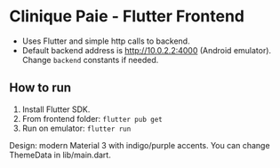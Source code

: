 # Clinique Paie - Flutter Frontend

- Uses Flutter and simple http calls to backend.
- Default backend address is http://10.0.2.2:4000 (Android emulator). Change `backend` constants if needed.

## How to run
1. Install Flutter SDK.
2. From frontend folder: `flutter pub get`
3. Run on emulator: `flutter run`

Design: modern Material 3 with indigo/purple accents. You can change ThemeData in lib/main.dart.
